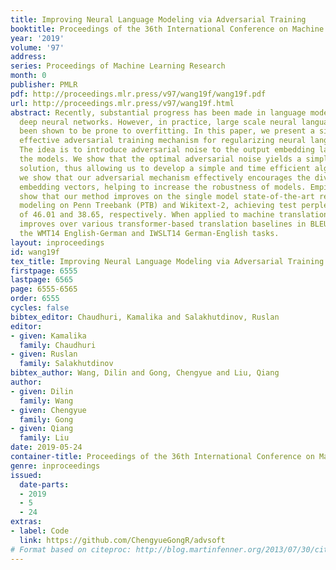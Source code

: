 ```yaml
---
title: Improving Neural Language Modeling via Adversarial Training
booktitle: Proceedings of the 36th International Conference on Machine Learning
year: '2019'
volume: '97'
address: 
series: Proceedings of Machine Learning Research
month: 0
publisher: PMLR
pdf: http://proceedings.mlr.press/v97/wang19f/wang19f.pdf
url: http://proceedings.mlr.press/v97/wang19f.html
abstract: Recently, substantial progress has been made in language modeling by using
  deep neural networks. However, in practice, large scale neural language models have
  been shown to be prone to overfitting. In this paper, we present a simple yet highly
  effective adversarial training mechanism for regularizing neural language models.
  The idea is to introduce adversarial noise to the output embedding layer while training
  the models. We show that the optimal adversarial noise yields a simple closed form
  solution, thus allowing us to develop a simple and time efficient algorithm. Theoretically,
  we show that our adversarial mechanism effectively encourages the diversity of the
  embedding vectors, helping to increase the robustness of models. Empirically, we
  show that our method improves on the single model state-of-the-art results for language
  modeling on Penn Treebank (PTB) and Wikitext-2, achieving test perplexity scores
  of 46.01 and 38.65, respectively. When applied to machine translation, our method
  improves over various transformer-based translation baselines in BLEU scores on
  the WMT14 English-German and IWSLT14 German-English tasks.
layout: inproceedings
id: wang19f
tex_title: Improving Neural Language Modeling via Adversarial Training
firstpage: 6555
lastpage: 6565
page: 6555-6565
order: 6555
cycles: false
bibtex_editor: Chaudhuri, Kamalika and Salakhutdinov, Ruslan
editor:
- given: Kamalika
  family: Chaudhuri
- given: Ruslan
  family: Salakhutdinov
bibtex_author: Wang, Dilin and Gong, Chengyue and Liu, Qiang
author:
- given: Dilin
  family: Wang
- given: Chengyue
  family: Gong
- given: Qiang
  family: Liu
date: 2019-05-24
container-title: Proceedings of the 36th International Conference on Machine Learning
genre: inproceedings
issued:
  date-parts:
  - 2019
  - 5
  - 24
extras:
- label: Code
  link: https://github.com/ChengyueGongR/advsoft
# Format based on citeproc: http://blog.martinfenner.org/2013/07/30/citeproc-yaml-for-bibliographies/
---
```

